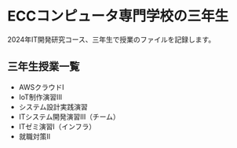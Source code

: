 # ECCコンピュータ専門学校の三年生

2024年IT開発研究コース、三年生で授業のファイルを記録します。

## 三年生授業一覧

* AWSクラウドI
* IoT制作演習III
* システム設計実践演習
* ITシステム開発演習III（チーム）
* ITゼミ演習I（インフラ）
* 就職対策II
